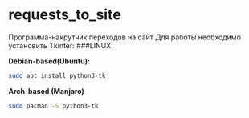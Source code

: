 # requests_to_site
Программа-накрутчик переходов на сайт
Для работы необходимо установить Tkinter:
###LINUX:

**Debian-based(Ubuntu):**
```bash
sudo apt install python3-tk
```
**Arch-based (Manjaro)**
```bash
sudo pacman -S python3-tk
```
